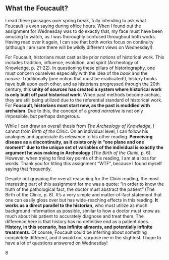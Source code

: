 ## What the Foucault?

I read these passages over spring break, fully intending to ask what Foucault is even saying during office hours. When I found out the assignment for Wednesday was to do exactly that, my face must have been amusing to watch, as I was thoroughly confused throughout both works. Having read over it again, I can see that both works focus on continuity (although I am sure there will be wildly different views on Wednesday!). 

For Foucault, historians must cast aside prior notions of historical work. This includes tradition, influence, evolution, and spirit (Archeology of Knowledge, p. 21-22). In questioning these pillars of historiography, one must concern ourselves especially with the idea of the *book* and the *oeuvre*. Traditionally (one notion that must be eradicated!), history books have built upon each other, and as historians progressed through the 20th century, this **unity of sources has created a system where historical work is only built off past historical work**. When past methods become archaic, they are still being utilized due to the referential standard of historical work. For **Foucault, historians must start new, as the past is muddied with archaism**. Due to this, the concept of a *grand narrative* is not only impossible, but perhaps dangerous. 

While I can draw an overall thesis from *The Archeology of Knowledge*, I cannot from *Birth of the Clinic*. On an individual level, I can follow his analogies and appreciate its relevance to his other reading. **Perceiving disease as a discontinuity, as it exists only in “one plane and one moment” due to the unique set of variables of the individual is exactly the argument he was making in Archeology** (*The Birth of the Clinic*, p. 6). However, when trying to find key points of this reading, I am at a loss for words. Thank you for titling this assignment “WTF”, because I found myself saying that frequently. 

Despite not grasping the overall reasoning for the *Clinic* reading, the most interesting part of this assignment for me was a quote: “In order to know the truth of the pathological fact, the doctor must abstract the patient” (The Birth of the Clinic, p. 8).  It’s a very simple and matter-of-fact statement that one can easily gloss over but has wide-reaching effects in this reading. **It works as a direct parallel to the historian**, who must utilize as much background information as possible, similar to how a doctor must know as much about his patient to accurately diagnose and treat them. The difference here is that history has no definitive end as a patient does. **History, in this scenario, has infinite ailments, and potentially infinite treatments**. Of course, Foucault could be inferring about something completely different, and it would not surprise me in the slightest. I hope to have a lot of questions answered on Wednesday! 

8
